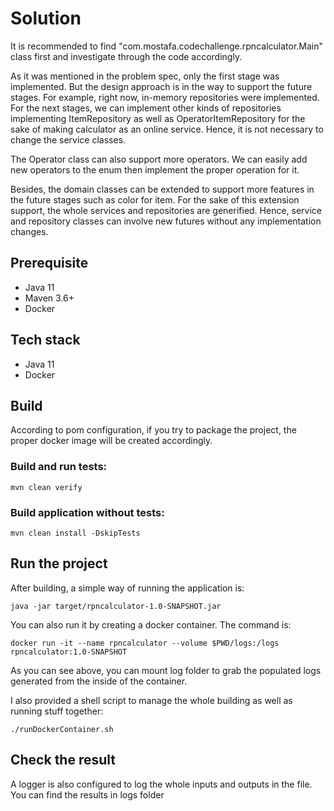 # Solution
It is recommended to find "com.mostafa.codechallenge.rpncalculator.Main" class first and 
investigate through the code accordingly.

As it was mentioned in the problem spec, only the first stage was implemented. But the design 
approach is in the way to support the future stages. For example, right now, in-memory repositories 
were implemented. For the next stages, we can implement other kinds of repositories implementing 
ItemRepository as well as OperatorItemRepository for the sake of making calculator as an online
service. Hence, it is not necessary to change the service classes.

The Operator class can also support more operators. We can easily add new operators to the enum then 
implement the proper operation for it.

Besides, the domain classes can be extended to support more features in the future stages 
such as color for item. For the sake of this extension support, the whole services and repositories 
are generified. Hence, service and repository classes can involve new futures without any 
implementation changes.

## Prerequisite

- Java 11
- Maven 3.6+
- Docker

## Tech stack
- Java 11
- Docker

## Build
According to pom configuration, if you try to package the project, the proper docker image will
be created accordingly.

### Build and run tests:
```shell
mvn clean verify
```

### Build application without tests:

```shell
mvn clean install -DskipTests
```

## Run the project

After building, a simple way of running the application is:
```shell
java -jar target/rpncalculator-1.0-SNAPSHOT.jar
```

You can also run it by creating a docker container. The command is:
```shell
docker run -it --name rpncalculator --volume $PWD/logs:/logs rpncalculator:1.0-SNAPSHOT
```
As you can see above, you can mount log folder to grab the populated logs generated from the inside 
of the container.

I also provided a shell script to manage the whole building as well as running stuff together:
```shell
./runDockerContainer.sh
```

## Check the result
A logger is also configured to log the whole inputs and outputs in the file. You can find the 
results in logs folder

